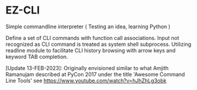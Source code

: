 # EZ-CLI

Simple commandline interpreter ( Testing an idea, learning Python )

Define a set of CLI commands with function call associations. Input not recognized as CLI command is treated as system shell subprocess. Utilizing readline module to facilitate CLI history browsing with arrow keys and keyword TAB completion.

[Update 13-FEB-2023]: Originally envisioned similar to what Amjith Ramanujam described at PyCon 2017 under the title 'Awesome Command Line Tools' see https://www.youtube.com/watch?v=hJhZhLg3obk
